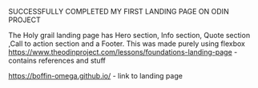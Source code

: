 SUCCESSFULLY COMPLETED MY FIRST LANDING PAGE ON ODIN PROJECT 

The Holy grail landing page has Hero section, Info section, Quote section ,Call to action section and a Footer. This was made purely using flexbox
https://www.theodinproject.com/lessons/foundations-landing-page - contains references and stuff

https://boffin-omega.github.io/ - link to landing page
